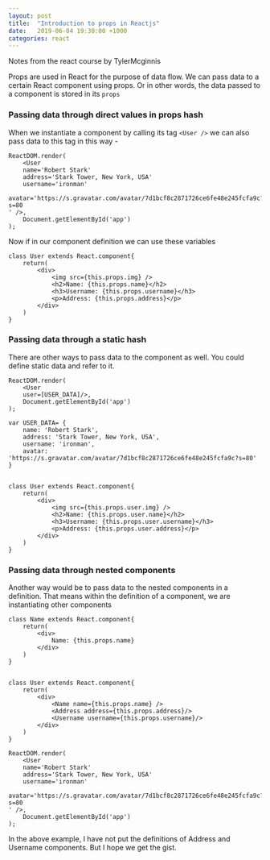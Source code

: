 ```yaml
---
layout: post
title:  "Introduction to props in Reactjs"
date:   2019-06-04 19:30:00 +1000
categories: react
---
```


Notes from the react course by TylerMcginnis

Props are used in React for the purpose of data flow. We can pass data to a certain React component using props. Or in other words, the data passed to a component is stored in its `props` 


### Passing data through direct values in props hash

When we instantiate a component by calling its tag `<User />` we can also pass data to this tag in this way - 

```
ReactDOM.render(
	<User 
	name='Robert Stark'
	address='Stark Tower, New York, USA'
	username='ironman'
	avatar='https://s.gravatar.com/avatar/7d1bcf8c2871726ce6fe48e245fcfa9c?s=80
' />,
	Document.getElementById('app')
);
```

Now if in our component definition we can use these variables
```
class User extends React.component{
	return(
		<div>
			<img src={this.props.img} />
			<h2>Name: {this.props.name}</h2>
			<h3>Username: {this.props.username}</h3>
			<p>Address: {this.props.address}</p>
		</div>
	)
}
```

### Passing data through a static hash
There are other ways to pass data to the component as well. You could define static data and refer to it.

```
ReactDOM.render(
	<User 
	user=[USER_DATA]/>,
	Document.getElementById('app')
);
```

```
var USER_DATA= {
	name: 'Robert Stark',
	address: 'Stark Tower, New York, USA',
	username: 'ironman',
	avatar: 'https://s.gravatar.com/avatar/7d1bcf8c2871726ce6fe48e245fcfa9c?s=80'
}


class User extends React.component{
	return(
		<div>
			<img src={this.props.user.img} />
			<h2>Name: {this.props.user.name}</h2>
			<h3>Username: {this.props.user.username}</h3>
			<p>Address: {this.props.user.address}</p>
		</div>
	)
}
```

### Passing data through nested components

Another way would be to pass data to the nested components in a definition. That means within the definition of a component, we are instantiating other components

```
class Name extends React.component{
	return(
		<div>
			Name: {this.props.name}
		</div>
	)
}


class User extends React.component{
	return(
		<div>
			<Name name={this.props.name} />
			<Address address={this.props.address}/>
			<Username username={this.props.username}/>
		</div>
	)
}

ReactDOM.render(
	<User 
	name='Robert Stark'
	address='Stark Tower, New York, USA'
	username='ironman'
	avatar='https://s.gravatar.com/avatar/7d1bcf8c2871726ce6fe48e245fcfa9c?s=80
' />,
	Document.getElementById('app')
);
```

In the above example, I have not put the definitions of Address and Username components. But I hope we get the gist. 
